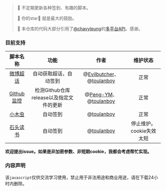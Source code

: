 > 📌 不定期更新各种签到、有趣的脚本。
>
> 📌  你的star🌟 就是最大的鼓励。
>
> 📌  本仓库的代码大部分引用了[@chavyleung](https://github.com/chavyleung/)的[多平台API](https://github.com/chavyleung/scripts/)。感谢。

### 目前支持

|                           脚本名称                           |                  功能                   |                             作者                             |         维护状态         |
| :----------------------------------------------------------: | :-------------------------------------: | :----------------------------------------------------------: | :----------------------: |
| [微博超话](https://github.com/toulanboy/scripts/tree/master/weibo) |         自动获取超话，自动签到          | @[Evilbutcher](https://github.com/Evilbutcher/)、@[toulanboy](https://github.com/toulanboy/script) |           正常           |
| [Github监控](https://github.com/toulanboy/scripts/tree/master/github_detect) | 检测Github仓库release以及指定文件的更新 | @[Peng-YM](https://github.com/peng-ym/quanx)、@[toulanboy](https://github.com/toulanboy/script) |           正常           |
| [小木虫](https://github.com/toulanboy/scripts/tree/master/muchong) |                自动签到                 |      @[toulanboy](https://github.com/toulanboy/script)       |           正常           |
| [石头读书](https://github.com/toulanboy/scripts/tree/master/stoneread) |                自动签到                 |      @[toulanboy](https://github.com/toulanboy/script)       | 停止维护。cookie失效太短 |

**欢迎提出issue。如果是非加密参数、非短期cookie，我都会考虑帮忙实现。** 

### 内容声明

该`javascript`仅供交流学习使用，禁止用于非法用途和商业用途，请在下载24小时内删除。

### 






